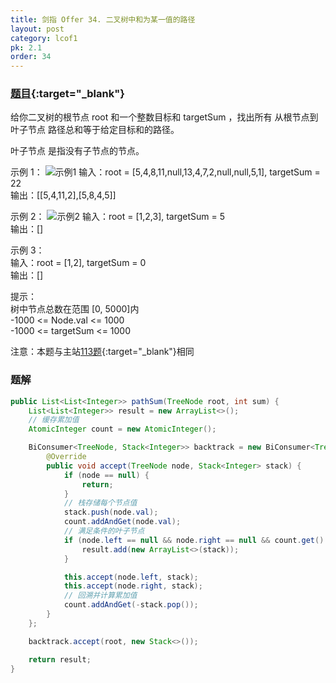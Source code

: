 ```yaml
---
title: 剑指 Offer 34. 二叉树中和为某一值的路径
layout: post
category: lcof1
pk: 2.1
order: 34
---
```


### [题目](https://leetcode-cn.com/problems/er-cha-shu-zhong-he-wei-mou-yi-zhi-de-lu-jing-lcof/){:target="_blank"}

给你二叉树的根节点 root 和一个整数目标和 targetSum ，找出所有 从根节点到叶子节点 路径总和等于给定目标和的路径。

叶子节点 是指没有子节点的节点。



示例 1：
![示例1](https://assets.leetcode.com/uploads/2021/01/18/pathsumii1.jpg)
输入：root = [5,4,8,11,null,13,4,7,2,null,null,5,1], targetSum = 22  
输出：[[5,4,11,2],[5,8,4,5]]

示例 2：
![示例2](https://assets.leetcode.com/uploads/2021/01/18/pathsum2.jpg)
输入：root = [1,2,3], targetSum = 5  
输出：[]

示例 3：  
输入：root = [1,2], targetSum = 0  
输出：[]


提示：  
树中节点总数在范围 [0, 5000]内  
-1000 <= Node.val <= 1000  
-1000 <= targetSum <= 1000 

注意：本题与主站[113题](https://leetcode-cn.com/problems/path-sum-ii/){:target="_blank"}相同

### 题解

```java
public List<List<Integer>> pathSum(TreeNode root, int sum) {
    List<List<Integer>> result = new ArrayList<>();
    // 缓存累加值
    AtomicInteger count = new AtomicInteger();

    BiConsumer<TreeNode, Stack<Integer>> backtrack = new BiConsumer<TreeNode, Stack<Integer>>() {
        @Override
        public void accept(TreeNode node, Stack<Integer> stack) {
            if (node == null) {
                return;
            }
            // 栈存储每个节点值
            stack.push(node.val);
            count.addAndGet(node.val);
            // 满足条件的叶子节点
            if (node.left == null && node.right == null && count.get() == sum) {
                result.add(new ArrayList<>(stack));
            }

            this.accept(node.left, stack);
            this.accept(node.right, stack);
            // 回溯并计算累加值
            count.addAndGet(-stack.pop());
        }
    };

    backtrack.accept(root, new Stack<>());

    return result;
}
```